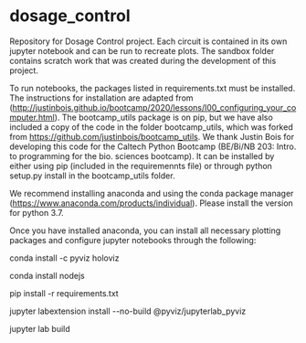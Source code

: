 # dosage_control

Repository for Dosage Control project. Each circuit is contained in its own jupyter notebook and can be run to recreate plots. 
The sandbox folder contains scratch work that was created during the development of this project. 

To run notebooks, the packages listed in requirements.txt must be installed. The instructions for installation are adapted from (http://justinbois.github.io/bootcamp/2020/lessons/l00_configuring_your_computer.html). The bootcamp_utils package is on pip, but we have also included a copy of the code in the folder bootcamp_utils, which was forked from https://github.com/justinbois/bootcamp_utils. We thank Justin Bois for developing this code for the Caltech Python Bootcamp (BE/Bi/NB 203: Intro. to programming for the bio. sciences bootcamp). It can be installed by either using pip (included in the requiremennts file) or through python setup.py install in the bootcamp_utils folder. 

We recommend installing anaconda and using the conda package manager (https://www.anaconda.com/products/individual). Please install the version for python 3.7. 


Once you have installed anaconda, you can install all necessary plotting packages and configure jupyter notebooks through the following: 

conda install -c pyviz holoviz

conda install nodejs

pip install -r requirements.txt

jupyter labextension install --no-build @pyviz/jupyterlab_pyviz

jupyter lab build

